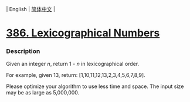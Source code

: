 | English | [简体中文](README.md) |

# [386. Lexicographical Numbers](https://leetcode-cn.com/problems/lexicographical-numbers)
 ### Description
<p>Given an integer <i>n</i>, return 1 - <i>n</i> in lexicographical order.</p>

<p>For example, given 13, return: [1,10,11,12,13,2,3,4,5,6,7,8,9].</p>

<p>Please optimize your algorithm to use less time and space. The input size may be as large as 5,000,000.</p>
